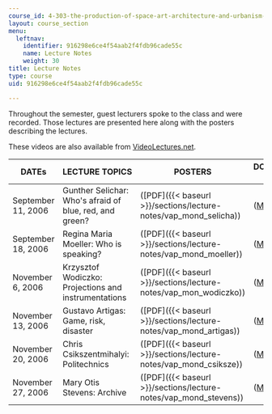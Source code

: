 ```yaml
---
course_id: 4-303-the-production-of-space-art-architecture-and-urbanism-in-dialogue-fall-2006
layout: course_section
menu:
  leftnav:
    identifier: 916298e6ce4f54aab2f4fdb96cade55c
    name: Lecture Notes
    weight: 30
title: Lecture Notes
type: course
uid: 916298e6ce4f54aab2f4fdb96cade55c

---
```


Throughout the semester, guest lecturers spoke to the class and were recorded. Those lectures are presented here along with the posters describing the lectures.

These videos are also available from [VideoLectures.net](http://videolectures.net/mit4303f06_production_space/).

| DATEs | LECTURE TOPICS | POSTERS | DOWNLOADABLE VIDEOS |
| --- | --- | --- | --- |
| September 11, 2006 | Gunther Selichar: Who's afraid of blue, red, and green? | ([PDF]({{< baseurl >}}/sections/lecture-notes/vap_mond_selicha)) | ([MP4 - 102MB](http://www.archive.org/download/MIT4.303F06/ocw-4.303-11sep2006-selichar.mp4)) |
| September 18, 2006 | Regina Maria Moeller: Who is speaking? | ([PDF]({{< baseurl >}}/sections/lecture-notes/vap_mond_moeller)) | ([MP4 - 119MB](http://www.archive.org/download/MIT4.303F06/ocw-4.303-18sep2006-moehler.mp4)) |
| November 6, 2006 | Krzysztof Wodiczko: Projections and instrumentations | ([PDF]({{< baseurl >}}/sections/lecture-notes/vap_mon_wodiczko)) | ([MP4 - 163MB](http://www.archive.org/download/MIT4.303F06/ocw-4.303-06nov2006-wodiczko.mp4)) |
| November 13, 2006 | Gustavo Artigas: Game, risk, disaster | ([PDF]({{< baseurl >}}/sections/lecture-notes/vap_mond_artigas)) | ([MP4 - 65MB](http://www.archive.org/download/MIT4.303F06/ocw-4.303-13nov2006-gustavo.mp4)) |
| November 20, 2006 | Chris Csikszentmihalyi: Politechnics | ([PDF]({{< baseurl >}}/sections/lecture-notes/vap_mond_csiksze)) | ([MP4 - 177MB](http://www.archive.org/download/MIT4.303F06/ocw-4.303-20nov2006.mp4)) |
| November 27, 2006 | Mary Otis Stevens: Archive | ([PDF]({{< baseurl >}}/sections/lecture-notes/vap_mond_stevens)) | ([MP4 - 105MB](http://www.archive.org/download/MIT4.303F06/ocw-4.303-27nov2006-stevens.mp4))
